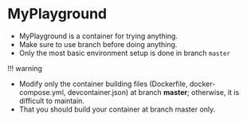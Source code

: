 # MyPlayground
- MyPlayground is a container for trying anything. 
- Make sure to use branch before doing anything.
- Only the most basic environment setup is done in branch `master`

!!! warning

- Modify only the container building files (Dockerfile, docker-compose.yml, devcontainer.json) at branch **master**; otherwise, it is difficult to maintain.
- That you should build your container at branch master only.
